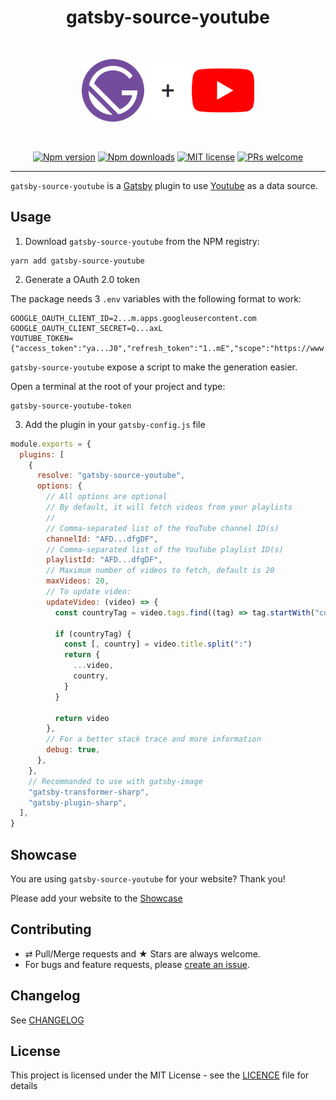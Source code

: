 <div align="center">
  <h1>gatsby-source-youtube</h1>
  <br/>
  <p>
    <img src="./logo.png" alt="gatsby-source-youtube" height="100px">
  </p>
  <br/>

[![Npm version][badge-npm]][npm]
[![Npm downloads][badge-npm-dl]][npm]
[![MIT license][badge-licence]](./LICENCE.md)
[![PRs welcome][badge-prs-welcome]](#contributing)

</div>

---

`gatsby-source-youtube` is a [Gatsby](https://www.gatsbyjs.org/) plugin to use [Youtube](https://www.youtube.com/) as a data source.

## Usage

1. Download `gatsby-source-youtube` from the NPM registry:

```shell
yarn add gatsby-source-youtube
```

2. Generate a OAuth 2.0 token

The package needs 3 `.env` variables with the following format to work:

```dotenv
GOOGLE_OAUTH_CLIENT_ID=2...m.apps.googleusercontent.com
GOOGLE_OAUTH_CLIENT_SECRET=Q...axL
YOUTUBE_TOKEN={"access_token":"ya...J0","refresh_token":"1..mE","scope":"https://www.googleapis.com/auth/youtube.readonly","token_type":"Bearer","expiry_date":1598284554759}
```

`gatsby-source-youtube` expose a script to make the generation easier.

Open a terminal at the root of your project and type:

```shell
gatsby-source-youtube-token
```

3. Add the plugin in your `gatsby-config.js` file

```js
module.exports = {
  plugins: [
    {
      resolve: "gatsby-source-youtube",
      options: {
        // All options are optional
        // By default, it will fetch videos from your playlists
        //
        // Comma-separated list of the YouTube channel ID(s)
        channelId: "AFD...dfgDF",
        // Comma-separated list of the YouTube playlist ID(s)
        playlistId: "AFD...dfgDF",
        // Maximum number of videos to fetch, default is 20
        maxVideos: 20,
        // To update video:
        updateVideo: (video) => {
          const countryTag = video.tags.find((tag) => tag.startWith("country"))

          if (countryTag) {
            const [, country] = video.title.split(":")
            return {
              ...video,
              country,
            }
          }

          return video
        },
        // For a better stack trace and more information
        debug: true,
      },
    },
    // Recommanded to use with gatsby-image
    "gatsby-transformer-sharp",
    "gatsby-plugin-sharp",
  ],
}
```

## Showcase

You are using `gatsby-source-youtube` for your website?
Thank you!

Please add your website to the [Showcase](./showcase.yml)

## Contributing

- ⇄ Pull/Merge requests and ★ Stars are always welcome.
- For bugs and feature requests, please [create an issue][github-issue].

## Changelog

See [CHANGELOG](./CHANGELOG.md)

## License

This project is licensed under the MIT License - see the
[LICENCE](./LICENCE.md) file for details

[badge-npm]: https://img.shields.io/npm/v/gatsby-source-youtube.svg?style=flat-square
[badge-npm-dl]: https://img.shields.io/npm/dt/gatsby-source-youtube.svg?style=flat-square
[badge-licence]: https://img.shields.io/badge/license-MIT-blue.svg?style=flat-square
[badge-prs-welcome]: https://img.shields.io/badge/PRs-welcome-brightgreen.svg?style=flat-square
[npm-badge]: https://img.shields.io/npm/v/gatsby-source-youtube.svg?style=flat-square
[npm]: https://www.npmjs.org/package/gatsby-source-youtube
[github-issue]: https://github.com/cedricdelpoux/gatsby-source-youtube/issues/new
